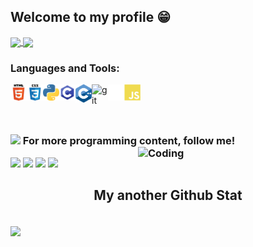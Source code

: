 ## Welcome to my profile 😁

<a href="https://github.com/tarcisiogeovane/github-readme-stats">
  <img height=150 align="center" src="https://github-readme-stats.vercel.app/api?username=tarcisiogeovane&theme=dark" />
</a>
<a href="https://github.com/tarcisiogeovane/convoychat">
  <img height=150 align="center" src="https://github-readme-stats.vercel.app/api/top-langs?username=tarcisiogeovane&layout=compact&theme=dark&langs_count=8&card_width=280" />
</a>



### Languages and Tools:

<div>
  
<a href="https://www.w3.org/javascript/" target="_blank"><img align="center" alt="Js" width="26" src="https://raw.githubusercontent.com/devicons/devicon/master/icons/javascript/javascript-plain.svg">
<a href="https://www.w3.org/html/" target="_blank"><img align="left" alt="HTML5" width="26px" src="https://raw.githubusercontent.com/github/explore/80688e429a7d4ef2fca1e82350fe8e3517d3494d/topics/html/html.png" /></a>
<a href="https://www.w3schools.com/css/" target="_blank"><img align="left" alt="CSS3" width="26px" src="https://raw.githubusercontent.com/github/explore/80688e429a7d4ef2fca1e82350fe8e3517d3494d/topics/css/css.png" /></a>
<a href="https://www.python.org" target="_blank"> <img align="left" alt="Python" width="26px" src="https://github.com/Aakarsh-B/trying-repos/blob/master/python-5.svg?raw=true"/> </a>
<a href="https://www.cprogramming.com/" target="_blank"> <img align="left" alt="C" width="26px" src="https://github.com/Aakarsh-B/trying-repos/blob/master/c-programming.png"/> </a>
<a href="https://www.w3schools.com/cpp/" target="_blank"> <img align="left" alt="C++" width="26px" src="https://github.com/Aakarsh-B/trying-repos/blob/master/c++.png"/> </a>
<a href="https://git-scm.com/" target="_blank"> <img align="left" alt="git" width="26px" src="https://www.vectorlogo.zone/logos/git-scm/git-scm-icon.svg"/> </a>
<img align="left" alt="GitHub" width="26px" src="https://github.com/Aakarsh-B/trying-repos/blob/master/github.svg" />

</div>
    
<br>
 
### <img src="https://media.giphy.com/media/VgCDAzcKvsR6OM0uWg/giphy.gif" width="50">  For more programming content, follow me!     <img align="right" alt="Coding" width="300" src="https://i.gifer.com/3AyY.gif">
 
<div> 
  <a href="https://www.linkedin.com/in/tarcisiogeovanecoding" target="_blank"><img src="https://img.shields.io/badge/-LinkedIn-%230077B5?style=for-the-badge&logo=linkedin&logoColor=white" target="_blank"></a>
  <a href="https://www.youtube.com/@zahrr1172" target="_blank"><img src="https://img.shields.io/badge/YouTube-FF0000?style=for-the-badge&logo=youtube&logoColor=white" target="_blank"></a>
  <a href="" target="_blank"><img src="https://img.shields.io/badge/Discord-7289DA?style=for-the-badge&logo=discord&logoColor=white" target="_blank"></a> 
  <a href = "mailto:tarcisio.geovane@gmail.com"><img src="https://img.shields.io/badge/-Gmail-%23333?style=for-the-badge&logo=gmail&logoColor=white" target="_blank"></a>
</div>


<h2 align="center">My another Github Stat</h2>
<br>
<img align="center" src="https://github-readme-streak-stats.herokuapp.com/?user=tarcisiogeovane&theme=holi-theme">
</p>
